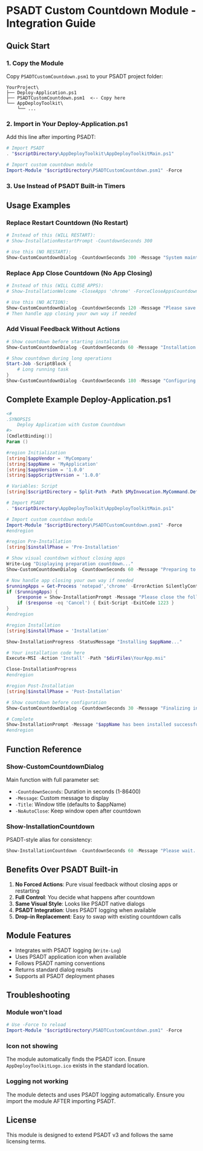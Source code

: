 # PSADT Custom Countdown Module - Integration Guide

## Quick Start

### 1. Copy the Module
Copy `PSADTCustomCountdown.psm1` to your PSADT project folder:
```
YourProject\
├── Deploy-Application.ps1
├── PSADTCustomCountdown.psm1  <-- Copy here
└── AppDeployToolkit\
    └── ...
```

### 2. Import in Your Deploy-Application.ps1
Add this line after importing PSADT:
```powershell
# Import PSADT
. "$scriptDirectory\AppDeployToolkit\AppDeployToolkitMain.ps1"

# Import custom countdown module
Import-Module "$scriptDirectory\PSADTCustomCountdown.psm1" -Force
```

### 3. Use Instead of PSADT Built-in Timers

## Usage Examples

### Replace Restart Countdown (No Restart)
```powershell
# Instead of this (WILL RESTART):
# Show-InstallationRestartPrompt -CountdownSeconds 300

# Use this (NO RESTART):
Show-CustomCountdownDialog -CountdownSeconds 300 -Message "System maintenance in progress..."
```

### Replace App Close Countdown (No App Closing)
```powershell
# Instead of this (WILL CLOSE APPS):
# Show-InstallationWelcome -CloseApps 'chrome' -ForceCloseAppsCountdown 120

# Use this (NO ACTION):
Show-CustomCountdownDialog -CountdownSeconds 120 -Message "Please save your work in Chrome"
# Then handle app closing your own way if needed
```

### Add Visual Feedback Without Actions
```powershell
# Show countdown before starting installation
Show-CustomCountdownDialog -CountdownSeconds 60 -Message "Installation will begin shortly..."

# Show countdown during long operations
Start-Job -ScriptBlock { 
    # Long running task
}
Show-CustomCountdownDialog -CountdownSeconds 180 -Message "Configuring system settings..." -NoAutoClose
```

## Complete Example Deploy-Application.ps1

```powershell
<#
.SYNOPSIS
    Deploy Application with Custom Countdown
#>
[CmdletBinding()]
Param ()

#region Initialization
[string]$appVendor = 'MyCompany'
[string]$appName = 'MyApplication'
[string]$appVersion = '1.0.0'
[string]$appScriptVersion = '1.0.0'

# Variables: Script
[string]$scriptDirectory = Split-Path -Path $MyInvocation.MyCommand.Definition -Parent

# Import PSADT
. "$scriptDirectory\AppDeployToolkit\AppDeployToolkitMain.ps1"

# Import custom countdown module
Import-Module "$scriptDirectory\PSADTCustomCountdown.psm1" -Force
#endregion

#region Pre-Installation
[string]$installPhase = 'Pre-Installation'

# Show visual countdown without closing apps
Write-Log "Displaying preparation countdown..."
Show-CustomCountdownDialog -CountdownSeconds 60 -Message "Preparing to install $appName. Please save your work."

# Now handle app closing your own way if needed
$runningApps = Get-Process 'notepad','chrome' -ErrorAction SilentlyContinue
if ($runningApps) {
    $response = Show-InstallationPrompt -Message "Please close the following applications to continue: Notepad, Chrome" -ButtonRightText 'Continue' -ButtonLeftText 'Cancel'
    if ($response -eq 'Cancel') { Exit-Script -ExitCode 1223 }
}
#endregion

#region Installation
[string]$installPhase = 'Installation'

Show-InstallationProgress -StatusMessage "Installing $appName..."

# Your installation code here
Execute-MSI -Action 'Install' -Path "$dirFiles\YourApp.msi"

Close-InstallationProgress
#endregion

#region Post-Installation
[string]$installPhase = 'Post-Installation'

# Show countdown before configuration
Show-CustomCountdownDialog -CountdownSeconds 30 -Message "Finalizing installation..." -Title "$appName Setup"

# Complete
Show-InstallationPrompt -Message "$appName has been installed successfully." -ButtonRightText 'OK'
#endregion
```

## Function Reference

### Show-CustomCountdownDialog
Main function with full parameter set:
- `-CountdownSeconds`: Duration in seconds (1-86400)
- `-Message`: Custom message to display
- `-Title`: Window title (defaults to $appName)
- `-NoAutoClose`: Keep window open after countdown

### Show-InstallationCountdown
PSADT-style alias for consistency:
```powershell
Show-InstallationCountdown -CountdownSeconds 60 -Message "Please wait..."
```

## Benefits Over PSADT Built-in

1. **No Forced Actions**: Pure visual feedback without closing apps or restarting
2. **Full Control**: You decide what happens after countdown
3. **Same Visual Style**: Looks like PSADT native dialogs
4. **PSADT Integration**: Uses PSADT logging when available
5. **Drop-in Replacement**: Easy to swap with existing countdown calls

## Module Features

- Integrates with PSADT logging (`Write-Log`)
- Uses PSADT application icon when available
- Follows PSADT naming conventions
- Returns standard dialog results
- Supports all PSADT deployment phases

## Troubleshooting

### Module won't load
```powershell
# Use -Force to reload
Import-Module "$scriptDirectory\PSADTCustomCountdown.psm1" -Force
```

### Icon not showing
The module automatically finds the PSADT icon. Ensure `AppDeployToolkitLogo.ico` exists in the standard location.

### Logging not working
The module detects and uses PSADT logging automatically. Ensure you import the module AFTER importing PSADT.

## License
This module is designed to extend PSADT v3 and follows the same licensing terms.